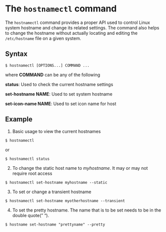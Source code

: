 # The `hostnamectl` command

The `hostnamectl` command provides a proper API used to control Linux system hostname and change its related settings. The command also helps to change the hostname without actually locating and editing the `/etc/hostname` file on a given system.

## Syntax
```
$ hostnamectl [OPTIONS...] COMMAND ...
```
where **COMMAND** can be any of the following

**status**: Used to check the current hostname settings

**set-hostname NAME**: Used to set system hostname 

**set-icon-name NAME**: Used to set icon name for host



## Example

1. Basic usage to view the current hostnames
```
$ hostnamectl 
```
or 
```
$ hostnamectl status
```

2. To change the static host name to _myhostname_. It may or may not require root access
```
$ hostnamectl set-hostname myhostname --static
```

3. To set or change a transient hostname
```
$ hostnamectl set-hostname myotherhostname --transient
```

4. To set the pretty hostname. The name that is to be set needs to be in the double quote(” “).
```
$ hostname set-hostname "prettyname" --pretty
```

